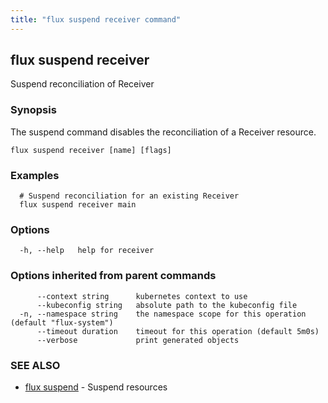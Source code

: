 ```yaml
---
title: "flux suspend receiver command"
---
```

## flux suspend receiver

Suspend reconciliation of Receiver

### Synopsis

The suspend command disables the reconciliation of a Receiver resource.

```
flux suspend receiver [name] [flags]
```

### Examples

```
  # Suspend reconciliation for an existing Receiver
  flux suspend receiver main
```

### Options

```
  -h, --help   help for receiver
```

### Options inherited from parent commands

```
      --context string      kubernetes context to use
      --kubeconfig string   absolute path to the kubeconfig file
  -n, --namespace string    the namespace scope for this operation (default "flux-system")
      --timeout duration    timeout for this operation (default 5m0s)
      --verbose             print generated objects
```

### SEE ALSO

* [flux suspend](../flux_suspend/)	 - Suspend resources


